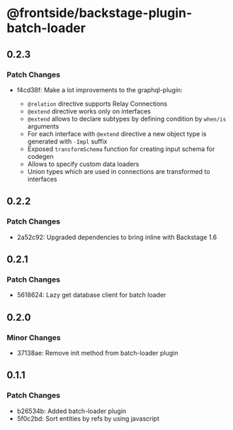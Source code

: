 # @frontside/backstage-plugin-batch-loader

## 0.2.3

### Patch Changes

- f4cd38f: Make a lot improvements to the graphql-plugin:

  - `@relation` directive supports Relay Connections
  - `@extend` directive works only on interfaces
  - `@extend` allows to declare subtypes by defining condition by `when/is` arguments
  - For each interface with `@extend` directive a new object type is generated with `-Impl` suffix
  - Exposed `transformSchema` function for creating input schema for codegen
  - Allows to specify custom data loaders
  - Union types which are used in connections are transformed to interfaces

## 0.2.2

### Patch Changes

- 2a52c92: Upgraded dependencies to bring inline with Backstage 1.6

## 0.2.1

### Patch Changes

- 5618624: Lazy get database client for batch loader

## 0.2.0

### Minor Changes

- 37138ae: Remove init method from batch-loader plugin

## 0.1.1

### Patch Changes

- b26534b: Added batch-loader plugin
- 5f0c2bd: Sort entities by refs by using javascript
